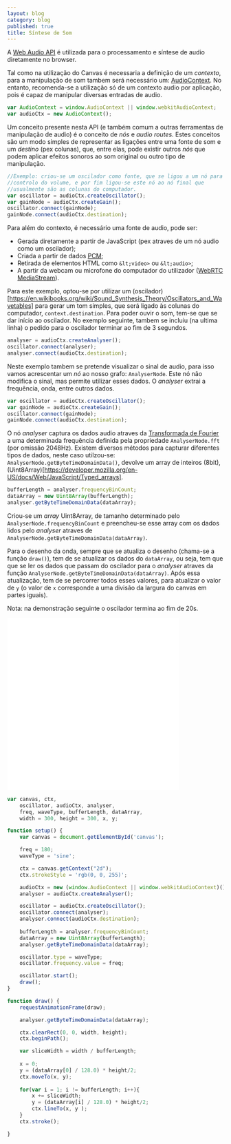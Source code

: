 ```yaml
---
layout: blog
category: blog
published: true
title: Síntese de Som
---
```


A [Web Audio API](https://developer.mozilla.org/en-US/docs/Web/API/Web_Audio_API) é utilizada para o processamento e síntese de audio diretamente no browser.

Tal como na utilização do Canvas é necessaria a definição de um _contexto_, para a manipulação de som tambem será necessário um: [AudioContext](https://developer.mozilla.org/en/docs/Web/API/AudioContext). No entanto, recomenda-se a utilização só de um contexto audio por aplicação, pois é capaz de manipular diversas entradas de audio.

```javascript
var AudioContext = window.AudioContext || window.webkitAudioContext;
var audioCtx = new AudioContext();
```

Um conceito presente nesta API (e também comum a outras ferramentas de manipulação de audio) é o conceito de _nós_ e _audio routes_. Estes conceitos são um modo simples de representar as ligações entre uma fonte de som e um _destino_ (pex colunas), que, entre elas, pode existir outros _nós_ que podem aplicar efeitos sonoros ao som original ou outro tipo de manipulação.

```javascript
//Exemplo: criou-se um oscilador como fonte, que se ligou a um nó para 
//controlo do volume, e por fim ligou-se este nó ao nó final que 
//usualmente são as colunas do computador.
var oscillator = audioCtx.createOscillator();
var gainNode = audioCtx.createGain();
oscillator.connect(gainNode);
gainNode.connect(audioCtx.destination);
```

Para além do contexto, é necessário uma fonte de audio, pode ser:

* Gerada diretamente a partir de JavaScript (pex atraves de um nó audio como um oscilador);
* Criada a partir de dados [PCM](https://en.wikipedia.org/wiki/Pulse-code_modulation);
* Retirada de elementos HTML como `&lt;video>` ou `&lt;audio>`;
* A partir da webcam ou microfone do computador do utilizador ([WebRTC MediaStream](https://developer.mozilla.org/en-US/docs/Web/API/Media_Streams_API#LocalMediaStream)).

Para este exemplo, optou-se por utilizar um (oscilador)[https://en.wikibooks.org/wiki/Sound_Synthesis_Theory/Oscillators_and_Wavetables] para gerar um tom simples, que será ligado às colunas do computador, `context.destination`. Para poder ouvir o som, tem-se que se dar início ao oscilador. No exemplo seguinte, tambem se incluiu (na ultima linha) o pedido para o oscilador terminar ao fim de 3 segundos. 

```javascript
analyser = audioCtx.createAnalyser();
oscillator.connect(analyser);
analyser.connect(audioCtx.destination);
```

Neste exemplo tambem se pretende visualizar o sinal de audio, para isso vamos acrescentar um _nó_ ao nosso grafo: `AnalyserNode`. Este nó não modifica o sinal, mas permite utilizar esses dados. O _analyser_ extrai a frequência, onda, entre outros dados. 

```javascript
var oscillator = audioCtx.createOscillator();
var gainNode = audioCtx.createGain();
oscillator.connect(gainNode);
gainNode.connect(audioCtx.destination);
```
O nó _analyser_ captura os dados audio atraves da [Transformada de Fourier](https://en.wikipedia.org/wiki/Fast_Fourier_transform) a uma determinada frequência definida pela propriedade `AnalyserNode.fft` (por omissão 2048Hz). Existem diversos métodos para capturar diferentes tipos de dados, neste caso utilzou-se: `AnalyserNode.getByteTimeDomainData()`, devolve um array de inteiros (8bit), (Uint8Array)[https://developer.mozilla.org/en-US/docs/Web/JavaScript/Typed_arrays].

```javascript
bufferLength = analyser.frequencyBinCount;
dataArray = new Uint8Array(bufferLength);
analyser.getByteTimeDomainData(dataArray);
```
Criou-se um _array_ Uint8Array, de tamanho determinado pelo `AnalyserNode.frequencyBinCount` e preencheu-se esse array com os dados lidos pelo _analyser_ atraves de `AnalyserNode.getByteTimeDomainData(dataArray)`.

Para o desenho da onda, sempre que se atualiza o desenho (chama-se a função `draw()`), tem de se atualizar os dados do `dataArray`, ou seja, tem que que se ler os dados que passam do oscilador para o _analyser_ atraves da função `AnalyserNode.getByteTimeDomainData(dataArray)`. Após essa atualização, tem de se percorrer todos esses valores, para atualizar o valor de `y` (o valor de `x` corresponde a uma divisão da largura do canvas em partes iguais).

Nota: na demonstração seguinte o oscilador termina ao fim de 20s.

<iframe id="frame_A_skeleton_template" src="/snippets/02soundSynth.html" width="400" height="400" frameborder="0"></iframe>


```javascript
var canvas, ctx,
    oscillator, audioCtx, analyser,
    freq, waveType, bufferLength, dataArray,
    width = 300, height = 300, x, y;

function setup() {
    var canvas = document.getElementById('canvas');

    freq = 180;
    waveType = 'sine';

    ctx = canvas.getContext("2d");
    ctx.strokeStyle = 'rgb(0, 0, 255)';

    audioCtx = new (window.AudioContext || window.webkitAudioContext)();
    analyser = audioCtx.createAnalyser();

    oscillator = audioCtx.createOscillator();
    oscillator.connect(analyser);
    analyser.connect(audioCtx.destination);
    
    bufferLength = analyser.frequencyBinCount;
    dataArray = new Uint8Array(bufferLength);
    analyser.getByteTimeDomainData(dataArray);

    oscillator.type = waveType;
    oscillator.frequency.value = freq;

    oscillator.start();
    draw();
}

function draw() {
    requestAnimationFrame(draw);

    analyser.getByteTimeDomainData(dataArray);

    ctx.clearRect(0, 0, width, height);
    ctx.beginPath();

    var sliceWidth = width / bufferLength;
    
    x = 0;
    y = (dataArray[0] / 128.0) * height/2;
    ctx.moveTo(x, y);
    
    for(var i = 1; i != bufferLength; i++){
        x += sliceWidth;
        y = (dataArray[i] / 128.0) * height/2;
        ctx.lineTo(x, y );
    }
    ctx.stroke();

}
```
